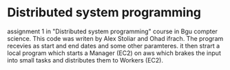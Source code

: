 # Distributed system programming

assignment 1 in "Distributed system programming" course in Bgu compter science.
This code was writen by Alex Stoliar and Ohad ifrach.
The program recevies as start and end dates and some other paramteres.
it then strart a local program which starts a Manager (EC2) on aws which brakes the input into small tasks
and distributes them to Workers (EC2).
